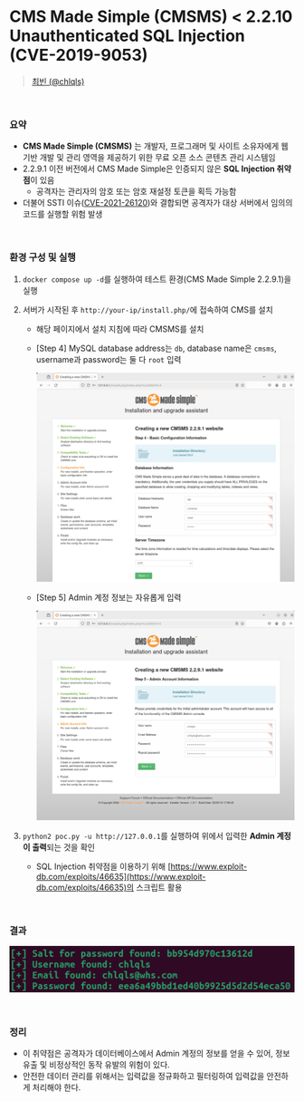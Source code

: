 # CMS Made Simple (CMSMS) < 2.2.10 Unauthenticated SQL Injection (CVE-2019-9053)

> [최빈 (@chlqls)](https://github.com/chlqls)

<br/>

### 요약

- **CMS Made Simple (CMSMS)** 는 개발자, 프로그래머 및 사이트 소유자에게 웹 기반 개발 및 관리 영역을 제공하기 위한 무료 오픈 소스 콘텐츠 관리 시스템임
- 2.2.9.1 이전 버전에서 CMS Made Simple은 인증되지 않은 **SQL Injection 취약점**이 있음
  - 공격자는 관리자의 암호 또는 암호 재설정 토큰을 획득 가능함
- 더불어 SSTI 이슈([CVE-2021-26120](https://github.com/vulhub/vulhub/tree/master/cmsms/CVE-2021-26120))와 결합되면 공격자가 대상 서버에서 임의의 코드를 실행할 위험 발생

<br/>

### 환경 구성 및 실행

1. `docker compose up -d`를 실행하여 테스트 환경(CMS Made Simple 2.2.9.1)을 실행

2. 서버가 시작된 후 `http://your-ip/install.php/`에 접속하여 CMS를 설치

   - 해당 페이지에서 설치 지침에 따라 CMSMS를 설치
   - [Step 4] MySQL database address는 `db`, database name은 `cmsms`, username과 password는 둘 다 `root` 입력

     ![](./1.png)

   - [Step 5] Admin 계정 정보는 자유롭게 입력

     ![](./2.png)

3. `python2 poc.py -u http://127.0.0.1`를 실행하여 위에서 입력한 **Admin 계정이 출력**되는 것을 확인
   - SQL Injection 취약점을 이용하기 위해 [https://www.exploit-db.com/exploits/46635](https://www.exploit-db.com/exploits/46635)의 스크립트 활용

<br/>

### 결과

![](result.png)

<br/>

### 정리

- 이 취약점은 공격자가 데이터베이스에서 Admin 계정의 정보를 얻을 수 있어, 정보 유출 및 비정상적인 동작 유발의 위험이 있다.
- 안전한 데이터 관리를 위해서는 입력값을 정규화하고 필터링하여 입력값을 안전하게 처리해야 한다.
